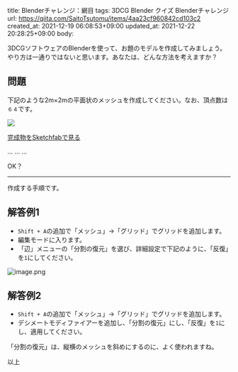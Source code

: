 title: Blenderチャレンジ：網目
tags: 3DCG Blender クイズ Blenderチャレンジ
url: https://qiita.com/SaitoTsutomu/items/4aa23cf960842cd103c2
created_at: 2021-12-19 06:08:53+09:00
updated_at: 2021-12-22 20:28:25+09:00
body:

3DCGソフトウェアのBlenderを使って、お題のモデルを作成してみましょう。
やり方は一通りではないと思います。あなたは、どんな方法を考えますか？

## 問題

下記のような2m×2mの平面状のメッシュを作成してください。なお、頂点数は`６４`です。

![](https://qiita-image-store.s3.ap-northeast-1.amazonaws.com/0/13955/445bcd6f-2191-66c4-737e-004d55b6ea2c.jpeg)

[完成物をSketchfabで見る](https://skfb.ly/orXxI)

…
…
…

OK？

---

作成する手順です。

## 解答例1

- `Shift + A`の追加で「メッシュ」→「グリッド」でグリッドを追加します。
- 編集モードに入ります。
- 「辺」メニューの「分割の復元」を選び、詳細設定で下記のように、「反復」を`1`にしてください。

![image.png](https://qiita-image-store.s3.ap-northeast-1.amazonaws.com/0/13955/cdf79e83-9d72-9d85-010f-e9f39da6f867.png)

## 解答例2

- `Shift + A`の追加で「メッシュ」→「グリッド」でグリッドを追加します。
- デシメートモディファイアーを追加し、「分割の復元」にし、「反復」を`1`にし、適用してください。

「分割の復元」は、縦横のメッシュを斜めにするのに、よく使われますね。

以上

